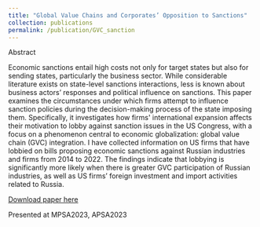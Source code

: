 ```yaml
---
title: "Global Value Chains and Corporates’ Opposition to Sanctions"
collection: publications
permalink: /publication/GVC_sanction
---
```

Abstract

Economic sanctions entail high costs not only for target states but also for sending states, particularly the business sector. While considerable literature exists on state-level sanctions interactions, less is known about business actors’ responses and political influence on sanctions. This paper examines the circumstances under which firms attempt to influence sanction policies during the decision-making process of the state imposing them. Specifically, it investigates how firms' international expansion affects their motivation to lobby against sanction issues in the US Congress, with a focus on a phenomenon central to economic globalization: global value chain (GVC) integration. I have collected information on US firms that have lobbied on bills proposing economic sanctions against Russian industries and firms from 2014 to 2022. The findings indicate that lobbying is significantly more likely when there is greater GVC participation of Russian industries, as well as US firms’ foreign investment and import activities related to Russia.

[Download paper here]()

Presented at MPSA2023, APSA2023
